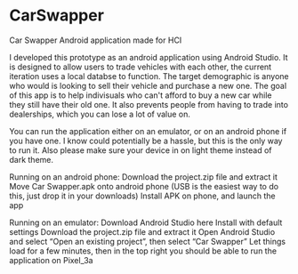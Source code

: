 # CarSwapper
Car Swapper Android application made for HCI


I developed this prototype as an android application using Android Studio.
It is designed to allow users to trade vehicles with each other, the current iteration uses a local databse to function.
The target demographic is anyone who would is looking to sell their vehicle and purchase a new one. 
The goal of this app is to help indivisuals who can't afford to buy a new car while they still have their old one.
It also prevents people from having to trade into dealerships, which you can lose a lot of value on. 



You can run the application either on an emulator, or on an android phone if you have one.
I know could potentially be a hassle, but this is the only way to run it.
Also please make sure your device in on light theme instead of dark theme.


Running on an android phone:
Download the project.zip file and extract it
Move Car Swapper.apk onto android phone (USB is the easiest way to do this, just drop it in your downloads)
Install APK on phone, and launch the app


Running on an emulator:
Download Android Studio here
Install with default settings
Download the project.zip file and extract it
Open Android Studio and select “Open an existing project”, then select “Car Swapper”
Let things load for a few minutes, then in the  top right you should be able to run the application on Pixel_3a

